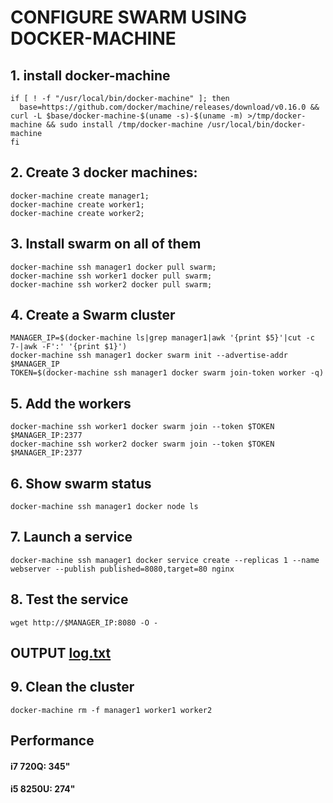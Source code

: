 # CONFIGURE SWARM USING DOCKER-MACHINE
## 1. install docker-machine
```
if [ ! -f "/usr/local/bin/docker-machine" ]; then
  base=https://github.com/docker/machine/releases/download/v0.16.0 && curl -L $base/docker-machine-$(uname -s)-$(uname -m) >/tmp/docker-machine && sudo install /tmp/docker-machine /usr/local/bin/docker-machine
fi
```
## 2. Create 3 docker machines:
```
docker-machine create manager1;
docker-machine create worker1;
docker-machine create worker2;
```

## 3. Install swarm on all of them
```
docker-machine ssh manager1 docker pull swarm;
docker-machine ssh worker1 docker pull swarm;
docker-machine ssh worker2 docker pull swarm;
```

## 4. Create a Swarm cluster
```
MANAGER_IP=$(docker-machine ls|grep manager1|awk '{print $5}'|cut -c 7-|awk -F':' '{print $1}')
docker-machine ssh manager1 docker swarm init --advertise-addr $MANAGER_IP
TOKEN=$(docker-machine ssh manager1 docker swarm join-token worker -q)
```

## 5. Add the workers
```
docker-machine ssh worker1 docker swarm join --token $TOKEN $MANAGER_IP:2377
docker-machine ssh worker2 docker swarm join --token $TOKEN $MANAGER_IP:2377
```

## 6. Show swarm status
```
docker-machine ssh manager1 docker node ls
```

## 7. Launch a service
```
docker-machine ssh manager1 docker service create --replicas 1 --name webserver --publish published=8080,target=80 nginx
```

## 8. Test the service
```
wget http://$MANAGER_IP:8080 -O -
```

## OUTPUT <a href=log.txt>log.txt</a>

## 9. Clean the cluster
```
docker-machine rm -f manager1 worker1 worker2
```

## Performance
#### i7 720Q: 345"
#### i5 8250U: 274"

